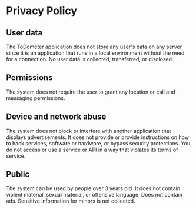 # Privacy Policy

## User data

The ToDometer application does not store any user's data on any server since it is an application that runs in a local environment without the need for a connection. No user data is collected, transferred, or disclosed.

## Permissions

The system does not require the user to grant any location or call and messaging permissions.

## Device and network abuse

The system does not block or interfere with another application that displays advertisements.
It does not provide or provide instructions on how to hack services, software or hardware, or bypass security protections. You do not access or use a service or API in a way that violates its terms of service.

## Public

The system can be used by people over 3 years old. It does not contain violent material, sexual material, or offensive language. Does not contain ads. Sensitive information for minors is not collected.

